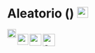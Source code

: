 # Aleatorio () [<img src="https://raw.githubusercontent.com/Ran-n/svgs/main/bandeiras/nacións/eo-0.svg" width="25" alt="esperanto" title="Esperanto">](readme_eo.md)

[<img align="left" src="https://github.com/Ran-n/media/blob/main/emojis/casa.svg" width="20" alt="inicio" title="Inicio">](https://github.com/Ran-n/aleatorio/blob/main/README.md)

[<img align="left" src="https://raw.githubusercontent.com/Ran-n/svgs/main/bandeiras/nacións/gz-0.svg" width="25" alt="galego" title="Galego">](readme_gz.md)
[<img align="left" src="https://raw.githubusercontent.com/Ran-n/svgs/main/bandeiras/nacións/en-0.svg" width="27" alt="english" title="English">](readme_en.md)
[<img align="left" src="https://raw.githubusercontent.com/Ran-n/svgs/main/bandeiras/nacións/cas-0.svg" width="28" alt="castellano" title="Castellano">](readme_cas.md)
<img align="center">
---
